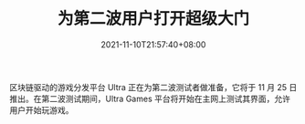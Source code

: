 ﻿---
title: "为第二波用户打开超级大门"
date: 2021-11-10T21:57:40+08:00
lastmod: 2021-11-10T16:45:40+08:00
draft: false
authors: ["Bella"]
description: "区块链驱动的游戏分发平台 Ultra 正在为第二波测试者做准备，它将于 11 月 25 日推出。在第二波测试期间，Ultra Games 平台将开始在主网上测试其界面，允许用户开始玩游戏。"
featuredImage: "ultra-opening-doors-for-second-wave-of-users.png"
tags: ["Virtual World","虚拟世界","Play to Earn"]
categories: ["news"]
news: ["虚拟世界"]
weight: 
lightgallery: true
pinned: false
recommend: false
recommend1: false
---

区块链驱动的游戏分发平台 Ultra 正在为第二波测试者做准备，它将于 11 月 25 日推出。在第二波测试期间，Ultra Games 平台将开始在主网上测试其界面，允许用户开始玩游戏。

<!--more-->

